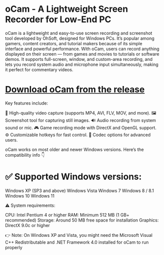 # oCam - A Lightweight Screen Recorder for Low-End PC

oCam is a lightweight and easy-to-use screen recording and screenshot tool developed by OhSoft, designed for Windows PCs. It’s popular among gamers, content creators, and tutorial makers because of its simple interface and powerful performance.
With oCam, users can record anything displayed on their screen — from games and movies to tutorials or software demos. It supports full-screen, window, and custom-area recording, and lets you record system audio and microphone input simultaneously, making it perfect for commentary videos.
# [Download oCam from the release](https://github.com/DreamPack-Software/oCam/releases/)
Key features include:

🎥 High-quality video capture (supports MP4, AVI, FLV, MOV, and more).
🖼️ Screenshot tool for capturing still images.
🔊 Audio recording from system sound or mic.
🎮 Game recording mode with DirectX and OpenGL support.
⚙️ Customizable hotkeys for fast control.
🧰 Codec options for advanced users.

oCam works on most older and newer Windows versions.
Here’s the compatibility info 👇

✅ Supported Windows versions:
=============================
Windows XP (SP3 and above)
Windows Vista
Windows 7
Windows 8 / 8.1
Windows 10
Windows 11

⚠️ System requirements:

CPU: Intel Pentium 4 or higher
RAM: Minimum 512 MB (1 GB+ recommended)
Storage: Around 50 MB free space for installation
Graphics: DirectX 9.0c or higher

👉 Note: On Windows XP and Vista, you might need the Microsoft Visual C++ Redistributable and .NET Framework 4.0 installed for oCam to run properly
